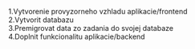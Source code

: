 1.Vytvorenie provyzorneho vzhladu aplikacie/frontend                                                                                                                            
2.Vytvorit databazu                                                                                                                                                               
3.Premigrovat data zo zadania do svojej databaze                                                                                                                                  
4.Doplnit funkcionalitu aplikacie/backend

